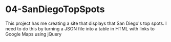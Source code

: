 # 04-SanDiegoTopSpots
This project has me creating a site that displays that San Diego's top spots. I need to do this by turning a JSON file into a table in HTML with links to Google Maps using jQuery
